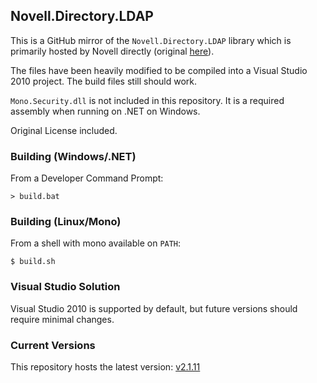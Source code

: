 ## Novell.Directory.LDAP

This is a GitHub mirror of the `Novell.Directory.LDAP` library which is primarily hosted by Novell directly (original [here](http://www.novell.com/developer/ndk/ldap_libraries_for_c_sharp.html)).

The files have been heavily modified to be compiled into a Visual Studio 2010 project.  The build files still should work.

`Mono.Security.dll` is not included in this repository. It is a required assembly when running on .NET on Windows.

Original License included.

### Building (Windows/.NET)

From a Developer Command Prompt:

```
> build.bat
```

### Building (Linux/Mono)

From a shell with mono available on `PATH`:

```
$ build.sh
```


### Visual Studio Solution

Visual Studio 2010 is supported by default, but future versions should require minimal changes.

### Current Versions

This repository hosts the latest version: [v2.1.11](http://www.novell.com/developer/ndk/ldap_libraries_for_c_sharp.html)


